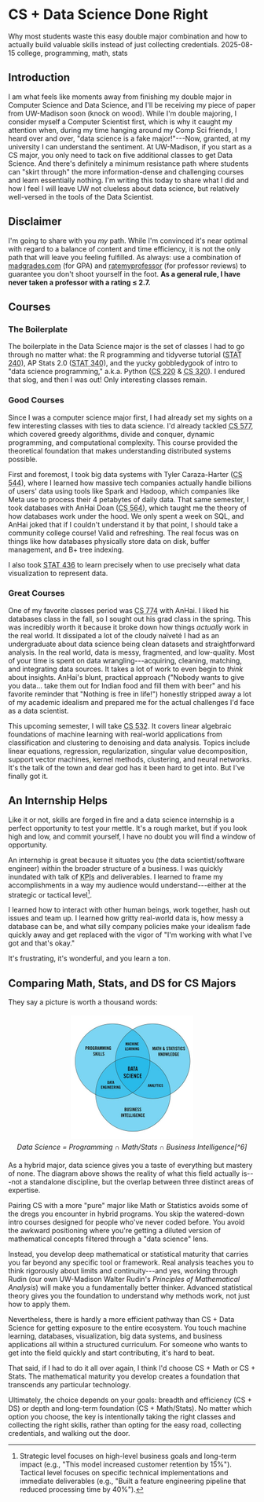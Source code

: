 # CS + Data Science Done Right
<div class="description">
Why most students waste this easy double major combination and how to actually build valuable skills instead of just collecting credentials.
<span class="date-info"><span class="date">2025-08-15</span></span>
<span class="tags">college, programming, math, stats</span>
</div>

## Introduction

I am what feels like moments away from finishing my double major in Computer Science and Data Science, and I'll be receiving my piece of paper from UW-Madison soon (knock on wood). While I'm double majoring, I consider myself a Computer Scientist first, which is why it caught my attention when, during my time hanging around my Comp Sci friends, I heard over and over, "data science is a fake major!"---Now, granted, at my university I can understand the sentiment. At UW-Madison, if you start as a CS major, you only need to tack on five additional classes to get Data Science. And there's definitely a minimum resistance path where students can "skirt through" the more information-dense and challenging courses and learn essentially nothing. I'm writing this today to share what I did and how I feel I will leave UW not clueless about data science, but relatively well-versed in the tools of the Data Scientist.

## Disclaimer

I'm going to share with you *my* path. While I'm convinced it's near optimal with regard to a balance of content and time efficiency, it is not the only path that will leave you feeling fulfilled. As always: use a combination of <a href="https://madgrades.com/" target="_blank">madgrades.com</a> (for GPA) and <a href="https://www.ratemyprofessors.com/" target="_blank">ratemyprofessor</a> (for professor reviews) to guarantee you don't shoot yourself in the foot. **As a general rule, I have never taken a professor with a rating ≤ 2.7.**

## Courses

### The Boilerplate

The boilerplate in the Data Science major is the set of classes I had to go through no matter what: the R programming and tidyverse tutorial (<abbr title="Data Science Modeling I">STAT 240</abbr>), AP Stats 2.0 (<abbr title="Data Science Modeling II">STAT 340</abbr>), and the yucky gobbledygook of intro to "data science programming," a.k.a. Python (<abbr title="Data Science Programming I">CS 220</abbr> & <abbr title="Data Science Programming II">CS 320</abbr>). I endured that slog, and then I was out! Only interesting classes remain.

### Good Courses

Since I was a computer science major first, I had already set my sights on a few interesting classes with ties to data science. I'd already tackled <abbr title="Introduction to Algorithms">CS 577</abbr>, which covered greedy algorithms, divide and conquer, dynamic programming, and computational complexity. This course provided the theoretical foundation that makes understanding distributed systems possible.

First and foremost, I took big data systems with Tyler Caraza-Harter (<abbr title="Introduction to Big Data Systems">CS 544</abbr>), where I learned how massive tech companies actually handle billions of users' data using tools like Spark and Hadoop, which companies like Meta use to process their 4 petabytes of daily data. That same semester, I took databases with AnHai Doan (<abbr title="Database Management Systems: Design and Implementation">CS 564</abbr>), which taught me the theory of how databases work under the hood. We only spent a week on SQL, and AnHai joked that if I couldn't understand it by that point, I should take a community college course! Valid and refreshing. The real focus was on things like how databases physically store data on disk, buffer management, and B+ tree indexing.

I also took <abbr title="Statistical Data Visualization">STAT 436</abbr> to learn precisely when to use precisely what data visualization to represent data.

### Great Courses

One of my favorite classes period was <abbr title="Data Exploration, Cleaning, and Integration for Data Science">CS 774</abbr> with AnHai. I liked his databases class in the fall, so I sought out his grad class in the spring. This was incredibly worth it because it broke down how things *actually* work in the real world. It dissipated a lot of the cloudy naïveté I had as an undergraduate about data science being clean datasets and straightforward analysis. In the real world, data is messy, fragmented, and low-quality. Most of your time is spent on data wrangling---acquiring, cleaning, matching, and integrating data sources. It takes a lot of work to even begin to *think* about insights. AnHai's blunt, practical approach ("Nobody wants to give you data... take them out for Indian food and fill them with beer" and his favorite reminder that "Nothing is free in life!") honestly stripped away a lot of my academic idealism and prepared me for the actual challenges I'd face as a data scientist.

This upcoming semester, I will take <abbr title="Matrix Methods in Machine Learning">CS 532</abbr>. It covers linear algebraic foundations of machine learning with real-world applications from classification and clustering to denoising and data analysis. Topics include linear equations, regression, regularization, singular value decomposition, support vector machines, kernel methods, clustering, and neural networks. It's the talk of the town and dear god has it been hard to get into. But I've finally got it.

## An Internship Helps

Like it or not, skills are forged in fire and a data science internship is a perfect opportunity to test your mettle. It's a rough market, but if you look high and low, and commit yourself, I have no doubt you will find a window of opportunity.

An internship is great because it situates you (the data scientist/software engineer) within the broader structure of a business. I was quickly inundated with talk of <abbr title="Key Performance Indicators">KPIs</abbr> and deliverables. I learned to frame my accomplishments in a way my audience would understand---either at the strategic or tactical level[^1].

I learned how to interact with other human beings, work together, hash out issues and team up. I learned how gritty real-world data is, how messy a database can be, and what silly company policies make your idealism fade quickly away and get replaced with the vigor of "I'm working with what I've got and that's okay."

It's frustrating, it's wonderful, and you learn a ton.

[^1]: Strategic level focuses on high-level business goals and long-term impact (e.g., "This model increased customer retention by 15%"). Tactical level focuses on specific technical implementations and immediate deliverables (e.g., "Built a feature engineering pipeline that reduced processing time by 40%").

## Comparing Math, Stats, and DS for CS Majors

They say a picture is worth a thousand words:

<div style="text-align: center; margin: 20px 0;">
<img src="./images/venn.jpg" loading="lazy" alt="Data Science Venn Diagram" width="250" height="250" style="display: block; margin: 0 auto;">
<div style="font-style: italic; margin-top: 8px;">Data Science = Programming ∩ Math/Stats ∩ Business Intelligence[^6]</div>
</div>

As a hybrid major, data science gives you a taste of everything but mastery of none. The diagram above shows the reality of what this field actually is---not a standalone discipline, but the overlap between three distinct areas of expertise.

Pairing CS with a more "pure" major like Math or Statistics avoids some of the dregs you encounter in hybrid programs. You skip the watered-down intro courses designed for people who've never coded before. You avoid the awkward positioning where you're getting a diluted version of mathematical concepts filtered through a "data science" lens.

Instead, you develop deep mathematical or statistical maturity that carries you far beyond any specific tool or framework. Real analysis teaches you to think rigorously about limits and continuity---and yes, working through Rudin (our own UW-Madison Walter Rudin's *Principles of Mathematical Analysis*) will make you a fundamentally better thinker. Advanced statistical theory gives you the foundation to understand why methods work, not just how to apply them.

Nevertheless, there is hardly a more efficient pathway than CS + Data Science for getting exposure to the entire ecosystem. You touch machine learning, databases, visualization, big data systems, and business applications all within a structured curriculum. For someone who wants to get into the field quickly and start contributing, it's hard to beat.

That said, if I had to do it all over again, I think I'd choose CS + Math or CS + Stats. The mathematical maturity you develop creates a foundation that transcends any particular technology.

Ultimately, the choice depends on your goals: breadth and efficiency (CS + DS) or depth and long-term foundation (CS + Math/Stats). No matter which option you choose, the key is intentionally taking the right classes and collecting the right skills, rather than opting for the easy road, collecting credentials, and walking out the door.

[^6]: Source: Flatiron School
